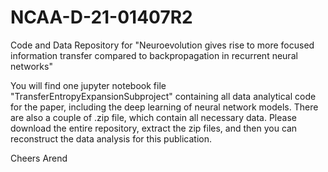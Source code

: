 # NCAA-D-21-01407R2
Code and Data Repository for "Neuroevolution gives rise to more focused information transfer compared to backpropagation in recurrent neural networks"

You will find one jupyter notebook file "TransferEntropyExpansionSubproject" containing all data analytical code for the paper, including the deep learning of neural network models.
There are also a couple of .zip file, which contain all necessary data. Please download the entire repository, extract the zip files, and then you can reconstruct the data analysis for this publication.

Cheers Arend
